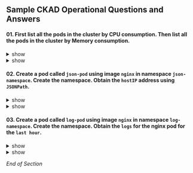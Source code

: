 ## Sample CKAD Operational Questions and Answers

#### 01. First list all the pods in the cluster by CPU consumption. Then list all the pods in the cluster by Memory consumption.

<details><summary>show</summary>
<p>

```bash
kubectl top pods -A --sort-by=cpu
```

Output:
```bash
NAMESPACE                 NAME                                                    CPU(cores)   MEMORY(bytes)
default                   falco-pxf8g                                             51m          55Mi
ns-loki                   loki-release-prometheus-server-6d4f4df478-9z2f8         38m          356Mi
ns-demo                   adservice-68444cb46c-jvc86                              23m          202Mi
ns-loki                   loki-release-promtail-prvvn                             13m          34Mi
ns-demo                   recommendationservice-b4cf8f489-xwv49                   13m          69Mi
...
```

</p>
</details>

<details><summary>show</summary>
<p>

```bash
kubectl top pods -A --sort-by=memory
```

Output:
```bash
NAMESPACE                 NAME                                                    CPU(cores)   MEMORY(bytes)
ns-loki                   loki-release-prometheus-server-6d4f4df478-9z2f8         11m          356Mi
ns-demo                   adservice-68444cb46c-jvc86                              20m          202Mi
kube-system               cilium-gcnbl                                            6m           165Mi
kube-system               cilium-htrth                                            18m          163Mi
kube-system               cilium-8h6vd                                            5m           162Mi
kube-system               cilium-ml27n                                            11m          161Mi
...
```

</p>
</details>

#### 02. Create a pod called `json-pod` using image `nginx` in namespace `json-namespace`. Create the namespace. Obtain the `hostIP` address using `JSONPath`.

<details><summary>show</summary>
<p>

```bash
kubectl create namespace json-namespace
kubectl run json-pod --image=nginx -n json-namespace
kubectl config set-context --current --namespace=json-namespace
```

</p>
</details>

<details><summary>show</summary>
<p>

```bash
kubectl get pod json-pod -o json
```

Output:
```bash

{
    "apiVersion": "v1",
    "kind": "Pod",
    "metadata": {
        "creationTimestamp": "2021-09-11T07:39:32Z",
        "labels": {
            "run": "json-pod"
        },
        "name": "json-pod",
        "namespace": "json-namespace",
        "resourceVersion": "8441827",
        "uid": "f2e7c606-aeb5-4036-b542-33b573f41008"
    },
    "spec": {
        "containers": [
            {
                "image": "nginx",
                "imagePullPolicy": "Always",
                "name": "json-pod",
                "resources": {},
                "terminationMessagePath": "/dev/termination-log",
                "terminationMessagePolicy": "File",
                "volumeMounts": [
                    {
                        "mountPath": "/var/run/secrets/kubernetes.io/serviceaccount",
                        "name": "kube-api-access-j27qd",
                        "readOnly": true
                    }
                ]
            }
        ],
        "dnsPolicy": "ClusterFirst",
        "enableServiceLinks": true,
        "nodeName": "digital-ocean-pool-80e4x",
        "preemptionPolicy": "PreemptLowerPriority",
        "priority": 0,
        "restartPolicy": "Always",
        "schedulerName": "default-scheduler",
        "securityContext": {},
        "serviceAccount": "default",
        "serviceAccountName": "default",
        "terminationGracePeriodSeconds": 30,
        "tolerations": [
            {
                "effect": "NoExecute",
                "key": "node.kubernetes.io/not-ready",
                "operator": "Exists",
                "tolerationSeconds": 300
            },
            {
                "effect": "NoExecute",
                "key": "node.kubernetes.io/unreachable",
                "operator": "Exists",
                "tolerationSeconds": 300
            }
        ],
        "volumes": [
            {
                "name": "kube-api-access-j27qd",
                "projected": {
                    "defaultMode": 420,
                    "sources": [
                        {
                            "serviceAccountToken": {
                                "expirationSeconds": 3607,
                                "path": "token"
                            }
                        },
                        {
                            "configMap": {
                                "items": [
                                    {
                                        "key": "ca.crt",
                                        "path": "ca.crt"
                                    }
                                ],
                                "name": "kube-root-ca.crt"
                            }
                        },
                        {
                            "downwardAPI": {
                                "items": [
                                    {
                                        "fieldRef": {
                                            "apiVersion": "v1",
                                            "fieldPath": "metadata.namespace"
                                        },
                                        "path": "namespace"
                                    }
                                ]
                            }
                        }
                    ]
                }
            }
        ]
    },
    "status": {
        "conditions": [
            {
                "lastProbeTime": null,
                "lastTransitionTime": "2021-09-11T07:39:32Z",
                "status": "True",
                "type": "Initialized"
            },
            {
                "lastProbeTime": null,
                "lastTransitionTime": "2021-09-11T07:39:43Z",
                "status": "True",
                "type": "Ready"
            },
            {
                "lastProbeTime": null,
                "lastTransitionTime": "2021-09-11T07:39:43Z",
                "status": "True",
                "type": "ContainersReady"
            },
            {
                "lastProbeTime": null,
                "lastTransitionTime": "2021-09-11T07:39:32Z",
                "status": "True",
                "type": "PodScheduled"
            }
        ],
        "containerStatuses": [
            {
                "containerID": "containerd://3bb7b9561dc70787bb765165e7ed58be1b4837554be4b0b35ea5967fc86c1c35",
                "image": "docker.io/library/nginx:latest",
                "imageID": "docker.io/library/nginx@sha256:853b221d3341add7aaadf5f81dd088ea943ab9c918766e295321294b035f3f3e",
                "lastState": {},
                "name": "json-pod",
                "ready": true,
                "restartCount": 0,
                "started": true,
                "state": {
                    "running": {
                        "startedAt": "2021-09-11T07:39:42Z"
                    }
                }
            }
        ],
        "hostIP": "10.130.0.5",             # This is what we are looking for
        "phase": "Running",
        "podIP": "10.244.2.198",
        "podIPs": [
            {
                "ip": "10.244.2.198"
            }
        ],
        "qosClass": "BestEffort",
        "startTime": "2021-09-11T07:39:32Z"
    }
}
```

```bash
# Reduced output to walk back to JSON root:
    "status": {                          ## First element
        "conditions": [
            {
                "lastProbeTime": null,
                "lastTransitionTime": "2021-09-11T07:39:32Z",
                "status": "True",
                "type": "Initialized"
            },
...
        "hostIP": "10.130.0.5",         ## Second Element
        "phase": "Running",
        "podIP": "10.244.2.198",

# So the JSON path is .status.hostIP
```

```bash
# Another way to get the JSONPath
kubectl explain pod.status
# kubectl explain pod.status --recursive

Output:
```bash
KIND:     Pod
VERSION:  v1

RESOURCE: status <Object>            ## First element

DESCRIPTION:
     Most recently observed status of the pod. This data may not be up to date.
     Populated by the system. Read-only. More info:
     https://git.k8s.io/community/contributors/devel/sig-architecture/api-conventions.md#spec-and-status

     PodStatus represents information about the status of a pod. Status may
     trail the actual state of a system, especially if the node that hosts the
     pod cannot contact the control plane.

FIELDS:
   conditions   <[]Object>
     Current service state of pod. More info:
     https://kubernetes.io/docs/concepts/workloads/pods/pod-lifecycle#pod-conditions

   containerStatuses    <[]Object>
     The list has one entry per container in the manifest. Each entry is
     currently the output of `docker inspect`. More info:
     https://kubernetes.io/docs/concepts/workloads/pods/pod-lifecycle#pod-and-container-status

   ephemeralContainerStatuses   <[]Object>
     Status for any ephemeral containers that have run in this pod. This field
     is alpha-level and is only populated by servers that enable the
     EphemeralContainers feature.

   hostIP       <string>                                          ## Second element
     IP address of the host to which the pod is assigned. Empty if not yet
     scheduled.
```

kubernetes.io:[JSONPath Support](https://kubernetes.io/docs/reference/kubectl/jsonpath/)
```bash
kubectl get pod json-pod -o jsonpath={.status.hostIP}    
```

</p>
</details>

#### 03. Create a pod called `log-pod` using image `nginx` in namespace `log-namespace`. Create the namespace. Obtain the `logs` for the nginx pod for the `last hour`.

<details><summary>show</summary>
<p>

```bash
kubectl create namespace log-namespace
kubectl run log-pod --image=nginx -n log-namespace
kubectl config set-context --current --namespace=log-namespace
```

</p>
</details>

<details><summary>show</summary>
<p>

```bash
kubectl logs -h | more
```

Output:
```bash
Examples:
  # Return snapshot logs from pod nginx with only one container
  kubectl logs nginx

  # Return snapshot logs from pod nginx with multi containers
  kubectl logs nginx --all-containers=true

  # Return snapshot logs from all containers in pods defined by label app=nginx
  kubectl logs -l app=nginx --all-containers=true

  # Return snapshot of previous terminated ruby container logs from pod web-1
  kubectl logs -p -c ruby web-1

  # Begin streaming the logs of the ruby container in pod web-1
  kubectl logs -f -c ruby web-1

  # Begin streaming the logs from all containers in pods defined by label app=nginx
  kubectl logs -f -l app=nginx --all-containers=true

  # Display only the most recent 20 lines of output in pod nginx
  kubectl logs --tail=20 nginx

  # Show all logs from pod nginx written in the last hour
  kubectl logs --since=1h nginx

  # Show logs from a kubelet with an expired serving certificate
  kubectl logs --insecure-skip-tls-verify-backend nginx

  # Return snapshot logs from first container of a job named hello
  kubectl logs job/hello

  # Return snapshot logs from container nginx-1 of a deployment named nginx
  kubectl logs deployment/nginx -c nginx-1
```

```bash
# Straight forward match in the examples
kubectl logs --since=1h nginx
```

</p>
</details>

*End of Section*